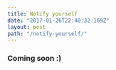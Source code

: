 ```yaml
---
title: Notify yourself
date: "2017-01-26T22:40:32.169Z"
layout: post
path: "/notify-yourself/"
---
```


### Coming soon :)

<!--```js
var s = "JavaScript syntax highlighting";
alert(s);
```-->
